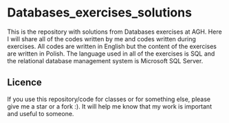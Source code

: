 # Databases_exercises_solutions
This is the repository with solutions from Databases exercises at AGH. Here I will share all of the codes written by me and codes written during exercises. All codes are written in English but the content of the exercises are written in Polish. The language used in all of the exercises is SQL and the relational database management system is Microsoft SQL Server.

## Licence
If you use this repository/code for classes or for something else, please give me a star or a fork :). It will help me know that my work is important and useful to someone.
